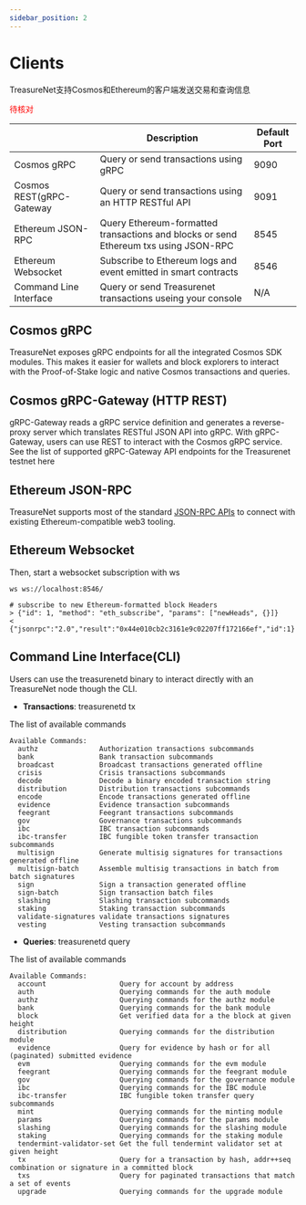 ```yaml
---
sidebar_position: 2
---
```


# Clients

TreasureNet支持Cosmos和Ethereum的客户端发送交易和查询信息

<font color="red">待核对</font>


||Description|Default Port|
|--|--|--|
|Cosmos gRPC|Query or send transactions using gRPC|9090|
|Cosmos REST(gRPC-Gateway|Query or send transactions using an HTTP RESTful API|9091|
|Ethereum JSON-RPC|Query Ethereum-formatted transactions and blocks or send Ethereum txs using JSON-RPC|8545|
|Ethereum Websocket|Subscribe to Ethereum logs and event emitted in smart contracts|8546|
|Command Line Interface|Query or send Treasurenet transactions useing your console|N/A|


## Cosmos gRPC

TreasureNet exposes gRPC endpoints for all the integrated Cosmos SDK modules. 
This makes it easier for wallets and block explorers to interact with the Proof-of-Stake logic and native Cosmos transactions and queries.

## Cosmos gRPC-Gateway (HTTP REST)

gRPC-Gateway reads a gRPC service definition and generates a reverse-proxy server which translates RESTful JSON API into gRPC. With gRPC-Gateway, users can use REST to interact with the Cosmos gRPC service.
See the list of supported gRPC-Gateway API endpoints for the Treasurenet testnet here

## Ethereum JSON-RPC
TreasureNet supports most of the standard [JSON-RPC APIs](https://) to connect with existing Ethereum-compatible web3 tooling.

## Ethereum Websocket

Then, start a websocket subscription with ws

```shell
ws ws://localhost:8546/

# subscribe to new Ethereum-formatted block Headers
> {"id": 1, "method": "eth_subscribe", "params": ["newHeads", {}]}
< {"jsonrpc":"2.0","result":"0x44e010cb2c3161e9c02207ff172166ef","id":1}
```

## Command Line Interface(CLI)

Users can use the treasurenetd binary to interact directly with an TreasureNet node though the CLI.

- **Transactions**: treasurenetd tx

The list of available commands

```shell
Available Commands:
  authz               Authorization transactions subcommands
  bank                Bank transaction subcommands
  broadcast           Broadcast transactions generated offline
  crisis              Crisis transactions subcommands
  decode              Decode a binary encoded transaction string
  distribution        Distribution transactions subcommands
  encode              Encode transactions generated offline
  evidence            Evidence transaction subcommands
  feegrant            Feegrant transactions subcommands
  gov                 Governance transactions subcommands
  ibc                 IBC transaction subcommands
  ibc-transfer        IBC fungible token transfer transaction subcommands
  multisign           Generate multisig signatures for transactions generated offline
  multisign-batch     Assemble multisig transactions in batch from batch signatures
  sign                Sign a transaction generated offline
  sign-batch          Sign transaction batch files
  slashing            Slashing transaction subcommands
  staking             Staking transaction subcommands
  validate-signatures validate transactions signatures
  vesting             Vesting transaction subcommands
```

- **Queries**: treasurenetd query

The list of available commands
 
```shell
Available Commands:
  account                  Query for account by address
  auth                     Querying commands for the auth module
  authz                    Querying commands for the authz module
  bank                     Querying commands for the bank module
  block                    Get verified data for a the block at given height
  distribution             Querying commands for the distribution module
  evidence                 Query for evidence by hash or for all (paginated) submitted evidence
  evm                      Querying commands for the evm module
  feegrant                 Querying commands for the feegrant module
  gov                      Querying commands for the governance module
  ibc                      Querying commands for the IBC module
  ibc-transfer             IBC fungible token transfer query subcommands
  mint                     Querying commands for the minting module
  params                   Querying commands for the params module
  slashing                 Querying commands for the slashing module
  staking                  Querying commands for the staking module
  tendermint-validator-set Get the full tendermint validator set at given height
  tx                       Query for a transaction by hash, addr++seq combination or signature in a committed block
  txs                      Query for paginated transactions that match a set of events
  upgrade                  Querying commands for the upgrade module
```
